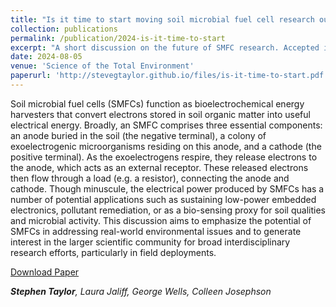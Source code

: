 ```yaml
---
title: "Is it time to start moving soil microbial fuel cell research out of the lab and into the field?"
collection: publications
permalink: /publication/2024-is-it-time-to-start
excerpt: "A short discussion on the future of SMFC research. Accepted in [Science of the Total Environment](https://www.sciencedirect.com/science/article/pii/S0048969724053798)."
date: 2024-08-05
venue: 'Science of the Total Environment'
paperurl: 'http://stevegtaylor.github.io/files/is-it-time-to-start.pdf'
---
```


Soil microbial fuel cells (SMFCs) function as bioelectrochemical energy harvesters that convert electrons stored
in soil organic matter into useful electrical energy. Broadly, an SMFC comprises three essential components: an
anode buried in the soil (the negative terminal), a colony of exoelectrogenic microorganisms residing on this
anode, and a cathode (the positive terminal). As the exoelectrogens respire, they release electrons to the anode,
which acts as an external receptor. These released electrons then flow through a load (e.g. a resistor), connecting
the anode and cathode. Though minuscule, the electrical power produced by SMFCs has a number of potential
applications such as sustaining low-power embedded electronics, pollutant remediation, or as a bio-sensing
proxy for soil qualities and microbial activity. This discussion aims to emphasize the potential of SMFCs in
addressing real-world environmental issues and to generate interest in the larger scientific community for broad
interdisciplinary research efforts, particularly in field deployments.

[Download Paper](http://stevegtaylor.github.io/files/is-it-time-to-start.pdf)

***Stephen Taylor**, Laura Jaliff, George Wells, Colleen Josephson*